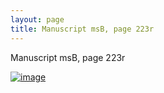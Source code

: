 ```yaml
---
layout: page
title: Manuscript msB, page 223r
---
```


Manuscript msB, page 223r

[![image](http://www.homermultitext.org/iipsrv?OBJ=IIP,1.0&FIF=/project/homer/pyramidal/deepzoom/hmt/vbbifolio/pending/vb_222v_223r.tif&WID=100&CVT=JPEG)](http://www.homermultitext.org/ict2/?urn=urn:cite2:hmt:vbbifolio.pending:vb_222v_223r)

